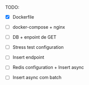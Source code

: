 TODO:

- [X] Dockerfile

- [ ] docker-compose + nginx

- [ ] DB + enpoint de GET

- [ ] Stress test configuration

- [ ] Insert endpoint

- [ ] Redis configuration + Insert async

- [ ] Insert async com batch
